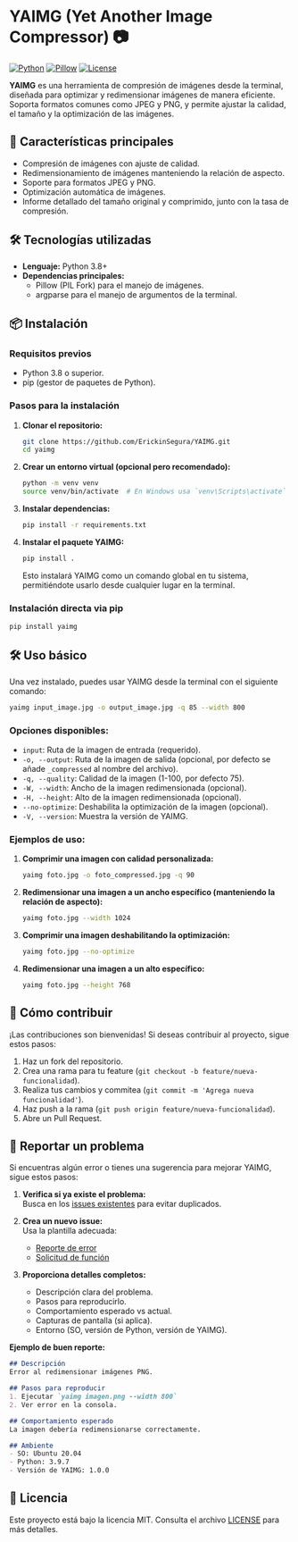 # YAIMG (Yet Another Image Compressor) 📷

[![Python](https://img.shields.io/badge/Python-3.8%2B-blue?style=for-the-badge&logo=python&logoColor=white)](https://www.python.org/)
[![Pillow](https://img.shields.io/badge/Pillow-8.0.1%2B-green?style=for-the-badge&logo=python&logoColor=white)](https://pillow.readthedocs.io/)
[![License](https://img.shields.io/badge/License-MIT-yellow?style=for-the-badge)](https://opensource.org/licenses/MIT)

**YAIMG** es una herramienta de compresión de imágenes desde la terminal, diseñada para optimizar y redimensionar imágenes de manera eficiente. Soporta formatos comunes como JPEG y PNG, y permite ajustar la calidad, el tamaño y la optimización de las imágenes.

## 🚀 Características principales
- Compresión de imágenes con ajuste de calidad.
- Redimensionamiento de imágenes manteniendo la relación de aspecto.
- Soporte para formatos JPEG y PNG.
- Optimización automática de imágenes.
- Informe detallado del tamaño original y comprimido, junto con la tasa de compresión.

## 🛠 Tecnologías utilizadas
- **Lenguaje:** Python 3.8+
- **Dependencias principales:**
  - Pillow (PIL Fork) para el manejo de imágenes.
  - argparse para el manejo de argumentos de la terminal.

## 📦 Instalación

### Requisitos previos
- Python 3.8 o superior.
- pip (gestor de paquetes de Python).

### Pasos para la instalación

1. **Clonar el repositorio:**
   ```bash
   git clone https://github.com/ErickinSegura/YAIMG.git
   cd yaimg
   ```

2. **Crear un entorno virtual (opcional pero recomendado):**
   ```bash
   python -m venv venv
   source venv/bin/activate  # En Windows usa `venv\Scripts\activate`
   ```

3. **Instalar dependencias:**
   ```bash
   pip install -r requirements.txt
   ```

4. **Instalar el paquete YAIMG:**
   ```bash
   pip install .
   ```

   Esto instalará YAIMG como un comando global en tu sistema, permitiéndote usarlo desde cualquier lugar en la terminal.

### Instalación directa via pip
```bash
pip install yaimg
```

## 🛠 Uso básico

Una vez instalado, puedes usar YAIMG desde la terminal con el siguiente comando:

```bash
yaimg input_image.jpg -o output_image.jpg -q 85 --width 800
```

### Opciones disponibles:
- `input`: Ruta de la imagen de entrada (requerido).
- `-o, --output`: Ruta de la imagen de salida (opcional, por defecto se añade `_compressed` al nombre del archivo).
- `-q, --quality`: Calidad de la imagen (1-100, por defecto 75).
- `-W, --width`: Ancho de la imagen redimensionada (opcional).
- `-H, --height`: Alto de la imagen redimensionada (opcional).
- `--no-optimize`: Deshabilita la optimización de la imagen (opcional).
- `-V, --version`: Muestra la versión de YAIMG.

### Ejemplos de uso:

1. **Comprimir una imagen con calidad personalizada:**
   ```bash
   yaimg foto.jpg -o foto_compressed.jpg -q 90
   ```

2. **Redimensionar una imagen a un ancho específico (manteniendo la relación de aspecto):**
   ```bash
   yaimg foto.jpg --width 1024
   ```

3. **Comprimir una imagen deshabilitando la optimización:**
   ```bash
   yaimg foto.jpg --no-optimize
   ```

4. **Redimensionar una imagen a un alto específico:**
   ```bash
   yaimg foto.jpg --height 768
   ```

## 🤝 Cómo contribuir

¡Las contribuciones son bienvenidas! Si deseas contribuir al proyecto, sigue estos pasos:

1. Haz un fork del repositorio.
2. Crea una rama para tu feature (`git checkout -b feature/nueva-funcionalidad`).
3. Realiza tus cambios y commitea (`git commit -m 'Agrega nueva funcionalidad'`).
4. Haz push a la rama (`git push origin feature/nueva-funcionalidad`).
5. Abre un Pull Request.

## 🐛 Reportar un problema

Si encuentras algún error o tienes una sugerencia para mejorar YAIMG, sigue estos pasos:

1. **Verifica si ya existe el problema:**  
   Busca en los [issues existentes](https://github.com/ErickinSegura/YAIMG//issues) para evitar duplicados.

2. **Crea un nuevo issue:**  
   Usa la plantilla adecuada:
   - [Reporte de error](https://github.com/ErickinSegura/YAIMG/issues/new?template=bug_report.md)
   - [Solicitud de función](https://github.com/ErickinSegura/YAIMG/issues/new?template=feature_request.md)

3. **Proporciona detalles completos:**
   - Descripción clara del problema.
   - Pasos para reproducirlo.
   - Comportamiento esperado vs actual.
   - Capturas de pantalla (si aplica).
   - Entorno (SO, versión de Python, versión de YAIMG).

**Ejemplo de buen reporte:**
```markdown
## Descripción
Error al redimensionar imágenes PNG.

## Pasos para reproducir
1. Ejecutar `yaimg imagen.png --width 800`
2. Ver error en la consola.

## Comportamiento esperado
La imagen debería redimensionarse correctamente.

## Ambiente
- SO: Ubuntu 20.04
- Python: 3.9.7
- Versión de YAIMG: 1.0.0
```

## 📄 Licencia

Este proyecto está bajo la licencia MIT. Consulta el archivo [LICENSE](https://github.com/ErickinSegura/YAIMG?tab=MIT-1-ov-file) para más detalles.
